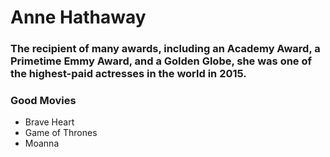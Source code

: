 # Anne Hathaway

### The recipient of many awards, including an Academy Award, a Primetime Emmy Award, and a Golden Globe, she was one of the highest-paid actresses in the world in 2015.

### Good Movies

* Brave Heart
* Game of Thrones
* Moanna
